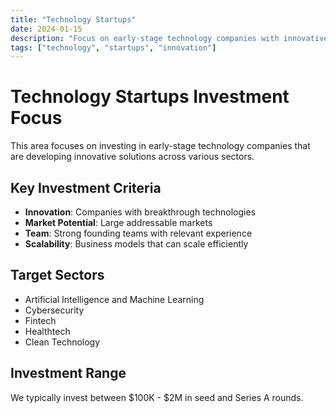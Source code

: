 ```yaml
---
title: "Technology Startups"
date: 2024-01-15
description: "Focus on early-stage technology companies with innovative solutions"
tags: ["technology", "startups", "innovation"]
---
```


# Technology Startups Investment Focus

This area focuses on investing in early-stage technology companies that are developing innovative solutions across various sectors.

## Key Investment Criteria

- **Innovation**: Companies with breakthrough technologies
- **Market Potential**: Large addressable markets
- **Team**: Strong founding teams with relevant experience
- **Scalability**: Business models that can scale efficiently

## Target Sectors

- Artificial Intelligence and Machine Learning
- Cybersecurity
- Fintech
- Healthtech
- Clean Technology

## Investment Range

We typically invest between $100K - $2M in seed and Series A rounds.
